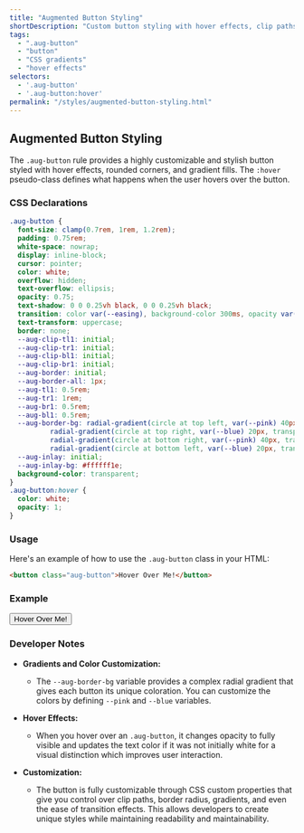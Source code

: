 ```yaml
---
title: "Augmented Button Styling"
shortDescription: "Custom button styling with hover effects, clip paths, and gradients."
tags:
  - ".aug-button"
  - "button"
  - "CSS gradients"
  - "hover effects"
selectors:
  - '.aug-button'
  - '.aug-button:hover'
permalink: "/styles/augmented-button-styling.html"
---
```


## Augmented Button Styling

The `.aug-button` rule provides a highly customizable and stylish button styled with hover effects, rounded corners, and gradient fills. The `:hover` pseudo-class defines what happens when the user hovers over the button.

### CSS Declarations

```css
.aug-button {
  font-size: clamp(0.7rem, 1rem, 1.2rem);
  padding: 0.75rem;
  white-space: nowrap;
  display: inline-block;
  cursor: pointer;
  color: white;
  overflow: hidden;
  text-overflow: ellipsis;
  opacity: 0.75;
  text-shadow: 0 0 0.25vh black, 0 0 0.25vh black;
  transition: color var(--easing), background-color 300ms, opacity var(--quick-in);
  text-transform: uppercase;
  border: none;
  --aug-clip-tl1: initial;
  --aug-clip-tr1: initial;
  --aug-clip-bl1: initial;
  --aug-clip-br1: initial;
  --aug-border: initial;
  --aug-border-all: 1px;
  --aug-tl1: 0.5rem;
  --aug-tr1: 1rem;
  --aug-br1: 0.5rem;
  --aug-bl1: 0.5rem;
  --aug-border-bg: radial-gradient(circle at top left, var(--pink) 40px, transparent 50px),
          radial-gradient(circle at top right, var(--blue) 20px, transparent 30px),
          radial-gradient(circle at bottom right, var(--pink) 40px, transparent 50px),
          radial-gradient(circle at bottom left, var(--blue) 20px, transparent 30px);
  --aug-inlay: initial;
  --aug-inlay-bg: #ffffff1e;
  background-color: transparent;
}
.aug-button:hover {
  color: white; 
  opacity: 1;
}
```

### Usage

Here's an example of how to use the `.aug-button` class in your HTML:

```html
<button class="aug-button">Hover Over Me!</button>
```

### Example

<div class="example-container">
    <button class="aug-button" style="--pink: #ff6b7b; --blue: #1a8cd9;">Hover Over Me!</button>
</div>

### Developer Notes

- **Gradients and Color Customization:** 
  - The `--aug-border-bg` variable provides a complex radial gradient that gives each button its unique coloration. You can customize the colors by defining `--pink` and `--blue` variables.

- **Hover Effects:**
  - When you hover over an `.aug-button`, it changes opacity to fully visible and updates the text color if it was not initially white for a visual distinction which improves user interaction.

- **Customization:** 
  - The button is fully customizable through CSS custom properties that give you control over clip paths, border radius, gradients, and even the ease of transition effects. This allows developers to create unique styles while maintaining readability and maintainability.
